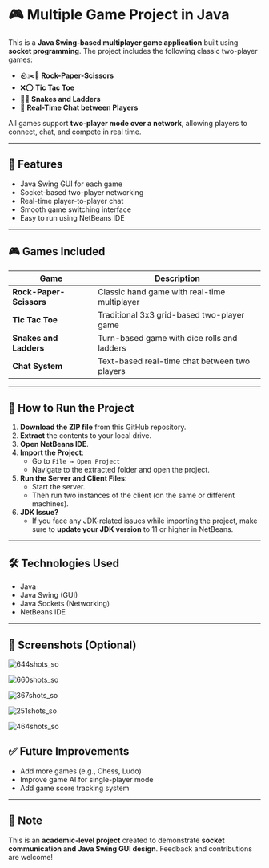 # 🎮 Multiple Game Project in Java

This is a **Java Swing-based multiplayer game application** built using **socket programming**. The project includes the following classic two-player games:

- 🪨✂️📄 **Rock-Paper-Scissors**
- ❌⭕ **Tic Tac Toe**
- 🐍🎲 **Snakes and Ladders**
- 💬 **Real-Time Chat between Players**

All games support **two-player mode over a network**, allowing players to connect, chat, and compete in real time.

---

## 📂 Features

- Java Swing GUI for each game  
- Socket-based two-player networking  
- Real-time player-to-player chat  
- Smooth game switching interface  
- Easy to run using NetBeans IDE  

---

## 🎮 Games Included

| Game               | Description                                     |
|--------------------|-------------------------------------------------|
| **Rock-Paper-Scissors** | Classic hand game with real-time multiplayer    |
| **Tic Tac Toe**        | Traditional 3x3 grid-based two-player game      |
| **Snakes and Ladders** | Turn-based game with dice rolls and ladders     |
| **Chat System**        | Text-based real-time chat between two players   |

---

## 🚀 How to Run the Project

1. **Download the ZIP file** from this GitHub repository.
2. **Extract** the contents to your local drive.
3. **Open NetBeans IDE**.
4. **Import the Project**:
   - Go to `File → Open Project`
   - Navigate to the extracted folder and open the project.
5. **Run the Server and Client Files**:
   - Start the server.
   - Then run two instances of the client (on the same or different machines).
6. **JDK Issue?**
   - If you face any JDK-related issues while importing the project, make sure to **update your JDK version** to 11 or higher in NetBeans.

---

## 🛠️ Technologies Used

- Java  
- Java Swing (GUI)  
- Java Sockets (Networking)  
- NetBeans IDE  

---

## 📸 Screenshots (Optional)


![644shots_so](https://github.com/user-attachments/assets/d107931c-9b6f-447c-b76e-fcaeb763f9db)


![660shots_so](https://github.com/user-attachments/assets/1769cae9-f249-42c2-a766-ed42db4f80af)


![367shots_so](https://github.com/user-attachments/assets/b44af6af-f091-4720-a765-80240a218c30)


![251shots_so](https://github.com/user-attachments/assets/8c881cf0-146b-4c84-bd24-aef300c4b8ed)



![464shots_so](https://github.com/user-attachments/assets/9078aaf0-9fc1-438f-957e-f8a47d955dc3)



## ✅ Future Improvements

- Add more games (e.g., Chess, Ludo)  
- Improve game AI for single-player mode  
- Add game score tracking system  

---

## 📌 Note

This is an **academic-level project** created to demonstrate **socket communication and Java Swing GUI design**. Feedback and contributions are welcome!
